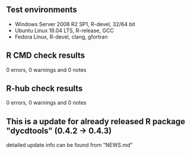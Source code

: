 ## Test environments
* Windows Server 2008 R2 SP1, R-devel, 32/64 bit
* Ubuntu Linux 16.04 LTS, R-release, GCC
* Fedora Linux, R-devel, clang, gfortran

## R CMD check results
0 errors, 0 warnings and 0 notes

## R-hub check results
0 errors, 0 warnings and 0 notes

## This is a update for already released R package "dycdtools" (0.4.2 -> 0.4.3)
detailed update info can be found from "NEWS.md"
